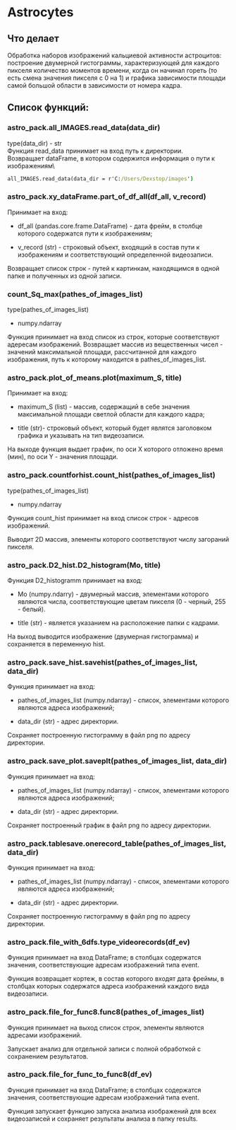 # Astrocytes

## Что делает
Обработка наборов изображений кальциевой активности астроцитов: построение двумерной гистограммы, характеризующей для каждого пикселя количество моментов времени, когда он начинал гореть (то есть смена значения пикселя с 0 на 1) и графика зависимости площади самой большой области в зависимости от номера кадра.

## Список функций:

### astro_pack.all_IMAGES.read_data(data_dir) 
type(data_dir) - str\
Функция read_data принимает на вход путь к директории.\
Возвращает dataFrame, в котором содержится информация о пути к изображениям\
```cmd
all_IMAGES.read_data(data_dir = r'C:/Users/Dexstop/images')
```

### astro_pack.xy_dataFrame.part_of_df_all(df_all, v_record)

Принимает на вход:

+ df_all (pandas.core.frame.DataFrame) - дата фрейм, в столбце которого содержатся пути к изображениям;

+ v_record (str) - строковый объект, входящий в состав пути к изображениям и соответствующий определенной видеозаписи. 

Возвращает список строк - путей к картинкам, находящимся в одной папке и полученных из одной записи.



### count_Sq_max(pathes_of_images_list) 

type(pathes_of_images_list)
 - numpy.ndarray

Функция принимает на вход список из строк, которые соответствуют адересам изображений.
Возвращает массив из вещественных чисел - значений максимальной площади, рассчитанной для каждого изображения, путь к которому находится в pathes_of_images_list.

### astro_pack.plot_of_means.plot(maximum_S, title) 

Принимает на вход:

+ maximum_S (list) - массив, содержащий в себе значения максимальной площади светлой области для каждого кадра;

+ title (str)- строковый объект, который будет являтся заголовком графика и указывать на тип видеозаписи.

На выходе функция выдает график, по оси X которого отложено время (мин), по оси Y - значения площади.

### astro_pack.countforhist.count_hist(pathes_of_images_list) 

type(pathes_of_images_list)
 - numpy.ndarray

Функция count_hist принимает на вход список строк - адресов изображений.

Выводит 2D массив, элементы которого соответствуют числу загораний пикселя.

### astro_pack.D2_hist.D2_histogram(Mo, title)

Функция D2_histogramm принимает на вход:
+ Mo (numpy.ndarry) - двумерный массив, элементами которого являются числа, соответствующие цветам пикселя (0 - черный, 255 - белый).

+ title (str) - является указанием на расположение папки с кадрами.

На выход выводится изображение (двумерная гистограмма) и сохраняется в переменную hist.

### astro_pack.save_hist.savehist(pathes_of_images_list, data_dir)

Функция принимает на вход: 
+ pathes_of_images_list (numpy.ndarray) - список, элементами которого являются адреса изображений; 

+ data_dir (str) - адрес директории. 
    
Сохраняет построенную гистограмму в файл png по адресу директории.

### astro_pack.save_plot.saveplt(pathes_of_images_list, data_dir)

Функция принимает на вход: 

+ pathes_of_images_list (numpy.ndarray) - список, элементами которого являются адреса изображений; 

+ data_dir (str) - адрес директории. 
    
Сохраняет построенный график в файл png по адресу директории.

### astro_pack.tablesave.onerecord_table(pathes_of_images_list, data_dir)

Функция принимает на вход: 

+ pathes_of_images_list (numpy.ndarray) - список, элементами которого являются адреса изображений; 

+ data_dir (str) - адрес директории. 
    
Сохраняет построенную гистограмму в файл png по адресу директории.

### astro_pack.file_with_6dfs.type_videorecords(df_ev)

Функция принимает на вход DataFrame; в столбцах содержатся значения, соответствующие адресам изображений типа event. 

Функция возвращает кортеж, в состав которого входят дата фреймы, в столбцах которых содержатся адреса изображений каждого вида видеозаписи.

### astro_pack.file_for_func8.func8(pathes_of_images_list)

Функция принимает на выход список строк, элементы являются адресами изображений.

Запускает анализ для отдельной записи с полной обработкой с сохранением результатов.

### astro_pack.file_for_func_to_func8(df_ev)

Функция принимает на вход DataFrame; в столбцах содержатся значения, соответствующие адресам изображений типа event. 

Функция запускает функцию запуска анализа изображений  для всех видеозаписей и сохраняет результаты анализа в папку results.